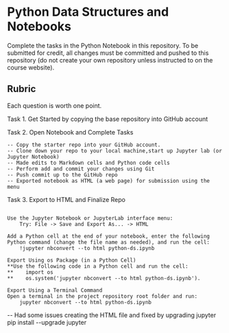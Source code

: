 # Python Data Structures and Notebooks

Complete the tasks in the Python Notebook in this repository.
To be submitted for credit, all changes must be committed and pushed to this repository (do not create your own repository unless instructed to on the course website).

## Rubric

Each question is worth one point.

Task 1. Get Started by copying the base repository into GitHub account

Task 2. Open Notebook and Complete Tasks

~~~text
-- Copy the starter repo into your GitHub account.
-- Clone down your repo to your local machine,start up Jupyter lab (or Jupyter Notebook)
-- Made edits to Markdown cells and Python code cells
-- Perform add and commit your changes using Git
-- Push commit up to the GitHub repo
-- Exported notebook as HTML (a web page) for submission using the menu
~~~

Task 3. Export to HTML and Finalize Repo

~~~

Use the Jupyter Notebook or JupyterLab interface menu:
    Try: File -> Save and Export As... -> HTML 

Add a Python cell at the end of your notebook, enter the following Python command (change the file name as needed), and run the cell:
    !jupyter nbconvert --to html python-ds.ipynb

Export Using os Package (in a Python Cell)
**Use the following code in a Python cell and run the cell:
**    import os
**    os.system('jupyter nbconvert --to html python-ds.ipynb').

Export Using a Terminal Command 
Open a terminal in the project repository root folder and run:
    jupyter nbconvert --to html python-ds.ipynb
~~~

-- Had some issues creating the HTML file and fixed by upgrading jupyter
    pip install --upgrade jupyter
